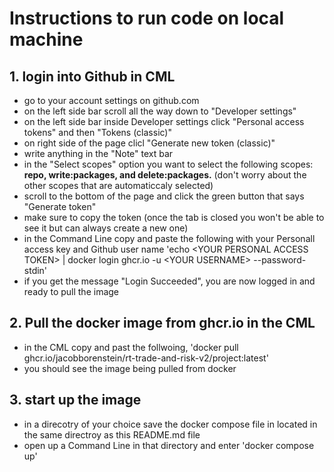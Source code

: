 # Instructions to run code on local machine 



## 1. login into Github in CML

- go to your account settings on github.com
- on the left side bar scroll all the way down to "Developer settings"
- on the left side bar inside Developer settings click "Personal access tokens" and then "Tokens (classic)"
- on right side of the page clicl "Generate new token (classic)"
- write anything in the "Note" text bar
- in the "Select scopes" option you want to select the following scopes: **repo, write:packages, and delete:packages.** (don't worry about the other scopes that are automaticcaly selected)
- scroll to the bottom of the page and click the green button that says "Generate token"
- make sure to copy the token (once the tab is closed you won't be able to see it but can always create a new one)
- in the Command Line copy and paste the following with your Personall access key and Github user name
    'echo &lt;YOUR PERSONAL ACCESS TOKEN&gt;  | docker login ghcr.io -u &lt;YOUR USERNAME&gt;  --password-stdin'
- if you get the message "Login Succeeded", you are now logged in and ready to pull the image



## 2. Pull the docker image from ghcr.io in the CML

- in the CML copy and past the follwoing,
    'docker pull ghcr.io/jacobborenstein/rt-trade-and-risk-v2/project:latest'
- you should see the image being pulled from docker



## 3. start up the image
- in a direcotry of your choice save the docker compose file in located in the same directroy as this README.md file
- open up a Command Line in that directory and enter 'docker compose up'



